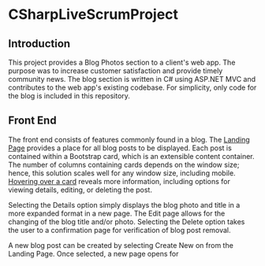 # CSharpLiveScrumProject

<h2>Introduction</h2>
This project provides a Blog Photos section to a client's web app.  The purpose was to increase customer satisfaction and provide timely community news.  The blog section is written in C# using ASP.NET MVC and contributes to the web app's existing codebase.  For simplicity, only code for the blog is included in this repository.

<h2>Front End</h2>
The front end consists of features commonly found in a blog.  The <a href="https://github.com/CrewsControlSolutions/CSharpLiveScrumProject/blob/main/Screenshots/HomePage.PNG">Landing Page</a> provides a place for all blog posts to be displayed.  Each post is contained within a Bootstrap card, which is an extensible content container.  The number of columns containing cards depends on the window size; hence, this solution scales well for any window size, including mobile.  <a href="https://github.com/CrewsControlSolutions/CSharpLiveScrumProject/blob/main/Screenshots/HomePageCardOnHoverOver.PNG">Hovering over a card</a> reveals more information, including options for viewing details, editing, or deleting the post.

Selecting the Details option simply displays the blog photo and title in a more expanded format in a new page. The Edit page allows for the changing of the blog title and/or photo.  Selecting the Delete option takes the user to a confirmation page for verification of blog post removal.

A new blog post can be created by selecting Create New on from the Landing Page.  Once selected, a new page opens for 
